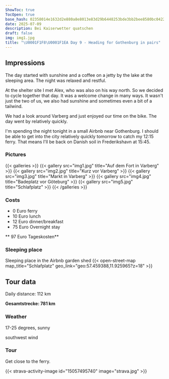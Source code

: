 ```yaml
---
ShowToc: true
TocOpen: true
base_hash: 02358014e1632d2e880a8e8013e83d29b6448253bde3bb2bee8580bc04221f30
date: 2025-07-09
description: Bei Kaiserwetter quatschen
draft: false
img: img1.jpg
title: "\U0001F1F8\U0001F1EA Day 9 - Heading for Gothenburg in pairs"
---
```


## Impressions
The day started with sunshine and a coffee on a jetty by the lake at the sleeping area.
The night was relaxed and restful.

At the shelter site I met Alex, who was also on his way north. So we decided to cycle together that day. It was a welcome change in many ways. It wasn't just the two of us, we also had sunshine and sometimes even a bit of a tailwind.

We had a look around Varberg and just enjoyed our time on the bike. The day went by relatively quickly.

I'm spending the night tonight in a small Airbnb near Gothenburg. I should be able to get into the city relatively quickly tomorrow to catch my 12:15 ferry. That means I'll be back on Danish soil in Frederikshavn at 15:45.


### Pictures
{{< galleries >}}
{{< gallery src="img1.jpg" title="Auf dem Fort in Varberg" >}}
{{< gallery src="img2.jpg" title="Kurz vor Varberg" >}}
{{< gallery src="img3.jpg" title="Markt in Varberg" >}}
{{< gallery src="img4.jpg" title="Badeplatz vor Göteburg" >}}
{{< gallery src="img5.jpg" title="Schlafplatz" >}}
{{< /galleries >}}

### Costs
- 0 Euro ferry
- 10 Euro lunch
- 12 Euro dinner/breakfast
- 75 Euro Overnight stay

** 97 Euro Tageskosten**

### Sleeping place
Sleeping place in the Airbnb garden shed
{{< open-street-map map_title="Schlafplatz" geo_link="geo:57.459388,11.925965?z=18" >}}

## Tour data
Daily distance: 112 km

**Gesamtstrecke: 781 km**

### Weather
17-25 degrees, sunny

southwest wind

### Tour
Get close to the ferry.

{{< strava-activity-image id="15057495740" image="strava.jpg" >}}